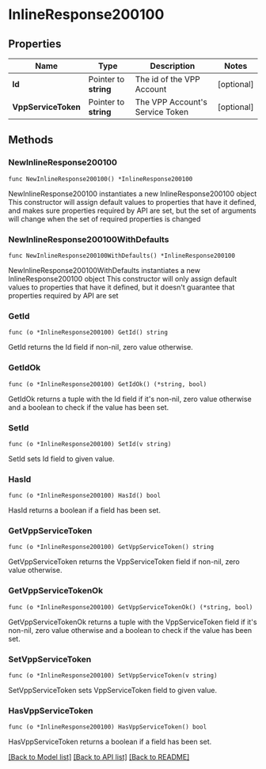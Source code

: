 # InlineResponse200100

## Properties

Name | Type | Description | Notes
------------ | ------------- | ------------- | -------------
**Id** | Pointer to **string** | The id of the VPP Account | [optional] 
**VppServiceToken** | Pointer to **string** | The VPP Account&#39;s Service Token | [optional] 

## Methods

### NewInlineResponse200100

`func NewInlineResponse200100() *InlineResponse200100`

NewInlineResponse200100 instantiates a new InlineResponse200100 object
This constructor will assign default values to properties that have it defined,
and makes sure properties required by API are set, but the set of arguments
will change when the set of required properties is changed

### NewInlineResponse200100WithDefaults

`func NewInlineResponse200100WithDefaults() *InlineResponse200100`

NewInlineResponse200100WithDefaults instantiates a new InlineResponse200100 object
This constructor will only assign default values to properties that have it defined,
but it doesn't guarantee that properties required by API are set

### GetId

`func (o *InlineResponse200100) GetId() string`

GetId returns the Id field if non-nil, zero value otherwise.

### GetIdOk

`func (o *InlineResponse200100) GetIdOk() (*string, bool)`

GetIdOk returns a tuple with the Id field if it's non-nil, zero value otherwise
and a boolean to check if the value has been set.

### SetId

`func (o *InlineResponse200100) SetId(v string)`

SetId sets Id field to given value.

### HasId

`func (o *InlineResponse200100) HasId() bool`

HasId returns a boolean if a field has been set.

### GetVppServiceToken

`func (o *InlineResponse200100) GetVppServiceToken() string`

GetVppServiceToken returns the VppServiceToken field if non-nil, zero value otherwise.

### GetVppServiceTokenOk

`func (o *InlineResponse200100) GetVppServiceTokenOk() (*string, bool)`

GetVppServiceTokenOk returns a tuple with the VppServiceToken field if it's non-nil, zero value otherwise
and a boolean to check if the value has been set.

### SetVppServiceToken

`func (o *InlineResponse200100) SetVppServiceToken(v string)`

SetVppServiceToken sets VppServiceToken field to given value.

### HasVppServiceToken

`func (o *InlineResponse200100) HasVppServiceToken() bool`

HasVppServiceToken returns a boolean if a field has been set.


[[Back to Model list]](../README.md#documentation-for-models) [[Back to API list]](../README.md#documentation-for-api-endpoints) [[Back to README]](../README.md)


